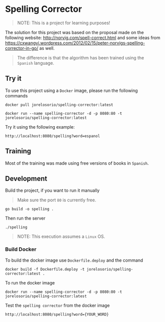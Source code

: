 # Spelling Corrector
 
> NOTE: This is a project for learning purposes!

The solution for this project was based on the proposal made on the following website: http://norvig.com/spell-correct.html and some ideas from https://cxwangyi.wordpress.com/2012/02/15/peter-norvigs-spelling-corrector-in-go/ as well.

> The difference is that the algorithm has been trained using the `Spanish` language.

## Try it

To use this project using a `Docker` image, please run the following commands

    docker pull jorelosorio/spelling-corrector:latest

    docker run --name spelling-corrector -d -p 8080:80 -t jorelosorio/spelling-corrector:latest

Try it using the following example:

    http://localhost:8080/spelling?word=espanol

## Training

Most of the training was made using free versions of books in `Spanish`.

## Development

Build the project, if you want to run it manually

> Make sure the port `80` is currently free.

    go build -o spelling .

Then run the server

    ./spelling

> NOTE: This execution assumes a `Linux` OS.

### Build Docker

To build the docker image use `Dockerfile.deploy` and the command

    docker build -f Dockerfile.deploy -t jorelosorio/spelling-corrector:latest .

To run the docker image

    docker run --name spelling-corrector -d -p 8080:80 -t jorelosorio/spelling-corrector:latest

Test the `spelling corrector` from the docker image

    http://localhost:8080/spelling?word={YOUR_WORD}
